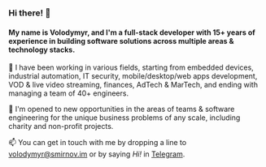 ### Hi there! 👋

#### My name is Volodymyr, and I'm a full-stack developer with 15+ years of experience in building software solutions across multiple areas & technology stacks. 

🔭 I have been working in various fields, starting from embedded devices, industrial automation, IT security, mobile/desktop/web apps development, VOD & live video streaming, finances, AdTech & MarTech, and ending with managing a team of 40+ engineers.

👯 I'm opened to new opportunities in the areas of teams & software engineering for the unique business problems of any scale, including charity and non-profit projects.

📫 You can get in touch with me by dropping a line to [volodymyr@smirnov.im](mailto:volodymyr@smirnov.im) or by saying *Hi!* in [Telegram](https://t.me/volodymyrsmirnov).
